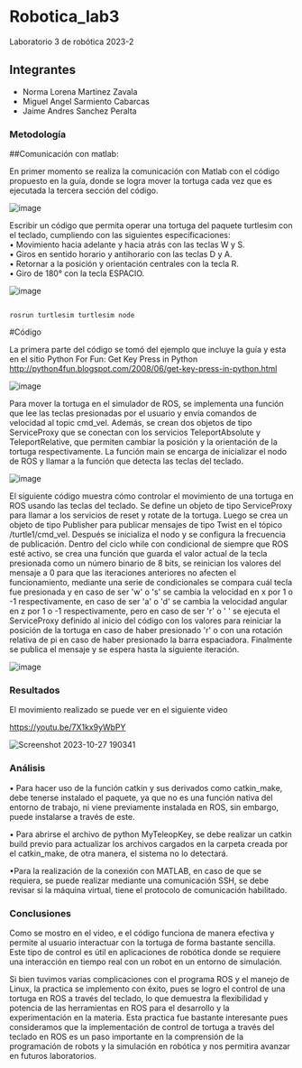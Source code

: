 # Robotica_lab3
Laboratorio 3 de robótica 2023-2
## Integrantes
- Norma Lorena Martinez Zavala
- Miguel Angel Sarmiento Cabarcas
- Jaime Andres Sanchez Peralta
### Metodología


##Comunicación con matlab:

En primer momento se realiza la comunicación con Matlab con el código propuesto en la guía, donde se logra mover la tortuga cada vez que es ejecutada la tercera sección del código.

![image](https://github.com/misarmientoc/Robotica_lab3/assets/47614570/a7d73d22-b6cf-4ce6-a8d1-b7c807a973ee)




Escribir un código que permita operar una tortuga del paquete turtlesim con el teclado, cumpliendo con las siguientes especificaciones: <br>
• Movimiento hacia adelante y hacia atrás con las teclas W y S. <br>
• Giros en sentido horario y antihorario con las teclas D y A. <br>
• Retornar a la posición y orientación centrales con la tecla R. <br>
• Giro de 180° con la tecla ESPACIO. <br>


![image](https://github.com/misarmientoc/Robotica_lab3/assets/47614570/0e10a00c-34f0-4ade-9424-d08c4590e67d)

```

rosrun turtlesim turtlesim node

```

#Código

La primera parte del código se tomó del ejemplo que incluye la guía y esta en el sitio Python For Fun: Get Key Press in Python http://python4fun.blogspot.com/2008/06/get-key-press-in-python.html

![image](https://github.com/misarmientoc/Robotica_lab3/assets/47614570/35c1fcd9-dee2-4ef1-9de0-6200992266e6)


Para mover la tortuga en el simulador de ROS, se implementa una función que lee las teclas presionadas por el usuario y envía comandos de velocidad al topic cmd_vel. Además, se crean dos objetos de tipo ServiceProxy que se conectan con los servicios TeleportAbsolute y TeleportRelative, que permiten cambiar la posición y la orientación de la tortuga respectivamente. La función main se encarga de inicializar el nodo de ROS y llamar a la función que detecta las teclas del teclado. 

![image](https://github.com/misarmientoc/Robotica_lab3/assets/47614570/188902ef-1ee1-45b0-a3b8-5bc2ea3089da)

El siguiente código muestra cómo controlar el movimiento de una tortuga en ROS usando las teclas del teclado. Se define un objeto de tipo ServiceProxy para llamar a los servicios de reset y rotate de la tortuga. Luego se crea un objeto de tipo Publisher para publicar mensajes de tipo Twist en el tópico /turtle1/cmd_vel. Después se inicializa el nodo y se configura la frecuencia de publicación. Dentro del ciclo while con condicional de siempre que ROS esté activo, se crea una función que guarda el valor actual de la tecla presionada como un número binario de 8 bits, se reinician los valores del mensaje a 0 para que las iteraciones anteriores no afecten el funcionamiento, mediante una serie de condicionales se compara cuál tecla fue presionada y en caso de ser 'w' o 's' se cambia la velocidad en x por 1 o -1 respectivamente, en caso de ser 'a' o 'd' se cambia la velocidad angular en z por 1 o -1 respectivamente, pero en caso de ser 'r' o ' ' se ejecuta el ServiceProxy definido al inicio del código con los valores para reiniciar la posición de la tortuga en caso de haber presionado 'r' o con una rotación relativa de pi en caso de haber presionado la barra espaciadora. Finalmente se publica el mensaje y se espera hasta la siguiente iteración.

![image](https://github.com/misarmientoc/Robotica_lab3/assets/47614570/6a989d66-45dd-4ab3-a0df-001b43268e00)



### Resultados

El movimiento realizado se puede ver en el siguiente video

https://youtu.be/7X1kx9yWbPY

![Screenshot 2023-10-27 190341](https://github.com/misarmientoc/Robotica_lab3/assets/47614570/9ce75160-4284-475b-917c-b41a942915d0)


### Análisis
• Para hacer uso de la función catkin y sus derivados como catkin_make, debe tenerse instalado el paquete, ya que no es una función nativa del entorno de trabajo, ni viene previamente instalada en ROS, sin embargo, puede instalarse a través de este.

• Para abrirse el archivo de python MyTeleopKey, se debe realizar un catkin build previo para actualizar los archivos cargados en la carpeta creada por el catkin_make, de otra manera, el sistema no lo detectará.

•Para la realización de la conexión con MATLAB, en caso de que se requiera, se puede realizar mediante una comunicación SSH, se debe revisar si la máquina virtual, tiene el protocolo de comunicación habilitado.
### Conclusiones

Como se mostro en el video, e el código funciona de manera efectiva y permite al usuario interactuar con la tortuga de forma  bastante sencilla. Este tipo de control es útil en aplicaciones de robótica donde se requiere una interacción en tiempo real con un robot en un entorno de simulación.

Si bien tuvimos varias complicaciones con el programa ROS y el manejo de Linux, la practica se implemento con éxito, pues se logro el control de una tortuga en ROS a través del teclado, lo que demuestra la flexibilidad y potencia de las herramientas en ROS para el desarrollo y la experimentación en la materia.  Esta practica fue bastante interesante pues consideramos que la implementación de control de tortuga a través del teclado en ROS es un paso importante en la comprensión de la programación de robots y la simulación en robótica y nos permitira avanzar en futuros laboratorios.
